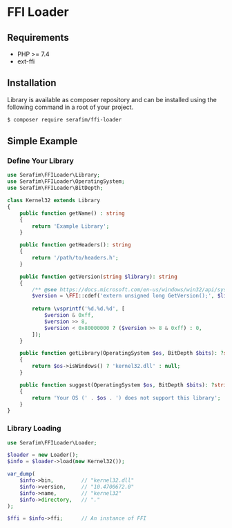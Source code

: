 # FFI Loader

## Requirements

- PHP >= 7.4
- ext-ffi

## Installation

Library is available as composer repository and can be installed using the following command in a root of your project.

```sh
$ composer require serafim/ffi-loader
```

## Simple Example

### Define Your Library

```php
use Serafim\FFILoader\Library;
use Serafim\FFILoader\OperatingSystem;
use Serafim\FFILoader\BitDepth;

class Kernel32 extends Library
{
    public function getName() : string
    {
        return 'Example Library';
    }

    public function getHeaders(): string
    {
        return '/path/to/headers.h';
    }

    public function getVersion(string $library): string
    {
        /** @see https://docs.microsoft.com/en-us/windows/win32/api/sysinfoapi/nf-sysinfoapi-getversion */
        $version = \FFI::cdef('extern unsigned long GetVersion();', $library)->GetVersion();
        
        return \vsprintf('%d.%d.%d', [
            $version & 0xff,
            $version >> 8,
            $version < 0x80000000 ? ($version >> 8 & 0xff) : 0,
        ]);
    }

    public function getLibrary(OperatingSystem $os, BitDepth $bits): ?string
    {
        return $os->isWindows() ? 'kernel32.dll' : null;
    }

    public function suggest(OperatingSystem $os, BitDepth $bits): ?string
    {
        return 'Your OS (' . $os . ') does not support this library';
    }
}
```

### Library Loading

```php
use Serafim\FFILoader\Loader;

$loader = new Loader();
$info = $loader->load(new Kernel32());

var_dump(
    $info->bin,         // "kernel32.dll"
    $info->version,     // "10.4700672.0"
    $info->name,        // "kernel32"
    $info->directory,   // "."
);

$ffi = $info->ffi;      // An instance of FFI
```
